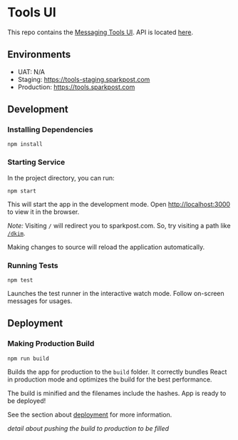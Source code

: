# Tools UI
This repo contains the [Messaging Tools UI](https://tools.sparkpost.com). API is located [here](https://github.com/SparkPost/messaging-tools/).

## Environments

- UAT: N/A
- Staging: https://tools-staging.sparkpost.com
- Production: https://tools.sparkpost.com

## Development

### Installing Dependencies

```
npm install
```

### Starting Service

In the project directory, you can run:

```
npm start
```

This will start the app in the development mode. Open [http://localhost:3000](http://localhost:3000) to view it in the browser.


*Note:* Visiting `/` will redirect you to sparkpost.com. So, try visiting a path like [`/dkim`](http://localhost:3000/dkim).

Making changes to source will reload the application automatically. 

### Running Tests
```
npm test
```

Launches the test runner in the interactive watch mode. Follow on-screen messages for usages.



## Deployment
### Making Production Build

```
npm run build
```

Builds the app for production to the `build` folder. It correctly bundles React in production mode and optimizes the build for the best performance.

The build is minified and the filenames include the hashes. App is ready to be deployed!

See the section about [deployment](#deployment) for more information.

_detail about pushing the build to production to be filled_
